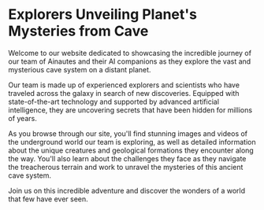 <!--font:Poppins-->

# Explorers Unveiling Planet's Mysteries from Cave

Welcome to our website dedicated to showcasing the incredible journey of our team of Ainautes and their AI companions as they explore the vast and mysterious cave system on a distant planet. 

Our team is made up of experienced explorers and scientists who have traveled across the galaxy in search of new discoveries. Equipped with state-of-the-art technology and supported by advanced artificial intelligence, they are uncovering secrets that have been hidden for millions of years.

As you browse through our site, you'll find stunning images and videos of the underground world our team is exploring, as well as detailed information about the unique creatures and geological formations they encounter along the way. You'll also learn about the challenges they face as they navigate the treacherous terrain and work to unravel the mysteries of this ancient cave system.

Join us on this incredible adventure and discover the wonders of a world that few have ever seen.

<!--

Write me markdown content of website with wallpaper:

"A team of Ainautes and their AI companions exploring a massive, underground cave system on a distant planet."

The header of the page should not be copy of the text but rather a real content of the website which is using this wallpaper.


---


# The Cave Explorers - Discovering the Mysteries of a Distant Planet

Welcome to our website dedicated to showcasing the incredible journey of our team of Ainautes and their AI companions as they explore the vast and mysterious cave system on a distant planet. 

Our team is made up of experienced explorers and scientists who have traveled across the galaxy in search of new discoveries. Equipped with state-of-the-art technology and supported by advanced artificial intelligence, they are uncovering secrets that have been hidden for millions of years.

As you browse through our site, you'll find stunning images and videos of the underground world our team is exploring, as well as detailed information about the unique creatures and geological formations they encounter along the way. You'll also learn about the challenges they face as they navigate the treacherous terrain and work to unravel the mysteries of this ancient cave system.

Join us on this incredible adventure and discover the wonders of a world that few have ever seen.


---


Write me a Google font which is best fitting for the website.

Pick from the list:
- Cinzel
- Inter
- Cinzel Decorative
- Playfair Display
- Dancing Script
- Cabin
- Open Sans
- Lobster
- Cormorant Garamond
- IBM Plex Sans
- Great Vibes
- Roboto
- Exo 2
- Barlow Condensed
- Alegreya
- Orbitron
- Creepster
- Montserrat
- Poppins
- Lato
- Futura
- Raleway


Write just the font name nothing else.


---


Poppins

-->
